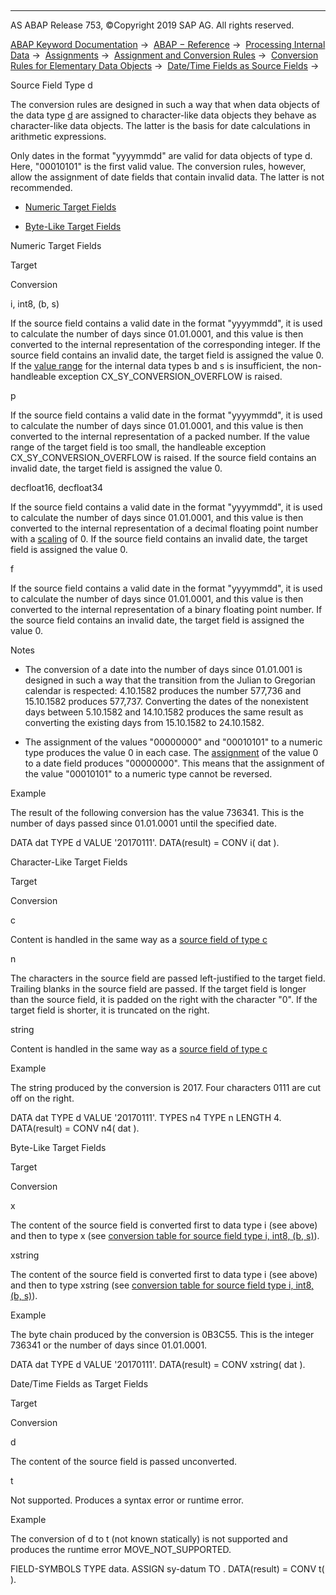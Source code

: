   

* * *

AS ABAP Release 753, ©Copyright 2019 SAP AG. All rights reserved.

[ABAP Keyword Documentation](javascript:call_link\('abenabap.htm'\)) →  [ABAP − Reference](javascript:call_link\('abenabap_reference.htm'\)) →  [Processing Internal Data](javascript:call_link\('abenabap_data_working.htm'\)) →  [Assignments](javascript:call_link\('abenvalue_assignments.htm'\)) →  [Assignment and Conversion Rules](javascript:call_link\('abenconversion_rules.htm'\)) →  [Conversion Rules for Elementary Data Objects](javascript:call_link\('abenconversion_elementary.htm'\)) →  [Date/Time Fields as Source Fields](javascript:call_link\('abendate_time_source_fields.htm'\)) → 

Source Field Type d

The conversion rules are designed in such a way that when data objects of the data type [d](javascript:call_link\('abenbuiltin_types_date_time.htm'\)) are assigned to character-like data objects they behave as character-like data objects. The latter is the basis for date calculations in arithmetic expressions.

Only dates in the format "yyyymmdd" are valid for data objects of type d. Here, "00010101" is the first valid value. The conversion rules, however, allow the assignment of date fields that contain invalid data. The latter is not recommended.

-   [Numeric Target Fields](#abenconversion-type-d-1--------character-like-target-fields---@ITOC@@ABENCONVERSION_TYPE_D_2)

-   [Byte-Like Target Fields](#abenconversion-type-d-3--------date-time-fields-as-target-fields---@ITOC@@ABENCONVERSION_TYPE_D_4)

Numeric Target Fields

Target

Conversion

i, int8, (b, s)

If the source field contains a valid date in the format "yyyymmdd", it is used to calculate the number of days since 01.01.0001, and this value is then converted to the internal representation of the corresponding integer. If the source field contains an invalid date, the target field is assigned the value 0. If the [value range](javascript:call_link\('abenvalue_range_glosry.htm'\) "Glossary Entry") for the internal data types b and s is insufficient, the non-handleable exception CX\_SY\_CONVERSION\_OVERFLOW is raised.

p

If the source field contains a valid date in the format "yyyymmdd", it is used to calculate the number of days since 01.01.0001, and this value is then converted to the internal representation of a packed number. If the value range of the target field is too small, the handleable exception CX\_SY\_CONVERSION\_OVERFLOW is raised. If the source field contains an invalid date, the target field is assigned the value 0.

decfloat16, decfloat34

If the source field contains a valid date in the format "yyyymmdd", it is used to calculate the number of days since 01.01.0001, and this value is then converted to the internal representation of a decimal floating point number with a [scaling](javascript:call_link\('abenscale_glosry.htm'\) "Glossary Entry") of 0. If the source field contains an invalid date, the target field is assigned the value 0.

f

If the source field contains a valid date in the format "yyyymmdd", it is used to calculate the number of days since 01.01.0001, and this value is then converted to the internal representation of a binary floating point number. If the source field contains an invalid date, the target field is assigned the value 0.

Notes

-   The conversion of a date into the number of days since 01.01.001 is designed in such a way that the transition from the Julian to Gregorian calendar is respected: 4.10.1582 produces the number 577,736 and 15.10.1582 produces 577,737. Converting the dates of the nonexistent days between 5.10.1582 and 14.10.1582 produces the same result as converting the existing days from 15.10.1582 to 24.10.1582.

-   The assignment of the values "00000000" and "00010101" to a numeric type produces the value 0 in each case. The [assignment](javascript:call_link\('abenconversion_type_ibs.htm'\)) of the value 0 to a date field produces "00000000". This means that the assignment of the value "00010101" to a numeric type cannot be reversed.

Example

The result of the following conversion has the value 736341. This is the number of days passed since 01.01.0001 until the specified date.

DATA dat TYPE d VALUE '20170111'.
DATA(result) = CONV i( dat ).

Character-Like Target Fields

Target

Conversion

c

Content is handled in the same way as a [source field of type c](javascript:call_link\('abenconversion_type_c.htm'\))

n

The characters in the source field are passed left-justified to the target field. Trailing blanks in the source field are passed. If the target field is longer than the source field, it is padded on the right with the character "0". If the target field is shorter, it is truncated on the right.

string

Content is handled in the same way as a [source field of type c](javascript:call_link\('abenconversion_type_c.htm'\))

Example

The string produced by the conversion is 2017. Four characters 0111 are cut off on the right.

DATA dat TYPE d VALUE '20170111'.
TYPES n4 TYPE n LENGTH 4.
DATA(result) = CONV n4( dat ).

Byte-Like Target Fields

Target

Conversion

x

The content of the source field is converted first to data type i (see above) and then to type x (see [conversion table for source field type i, int8, (b, s)](javascript:call_link\('abenconversion_type_ibs.htm'\))).

xstring

The content of the source field is converted first to data type i (see above) and then to type xstring (see [conversion table for source field type i, int8, (b, s)](javascript:call_link\('abenconversion_type_ibs.htm'\))).

Example

The byte chain produced by the conversion is 0B3C55. This is the integer 736341 or the number of days since 01.01.0001.

DATA dat TYPE d VALUE '20170111'.
DATA(result) = CONV xstring( dat ).

Date/Time Fields as Target Fields

Target

Conversion

d

The content of the source field is passed unconverted.

t

Not supported. Produces a syntax error or runtime error.

Example

The conversion of d to t (not known statically) is not supported and produces the runtime error MOVE\_NOT\_SUPPORTED.

FIELD-SYMBOLS <fs> TYPE data.
ASSIGN sy-datum TO <fs>.
DATA(result) = CONV t( <fs> ).